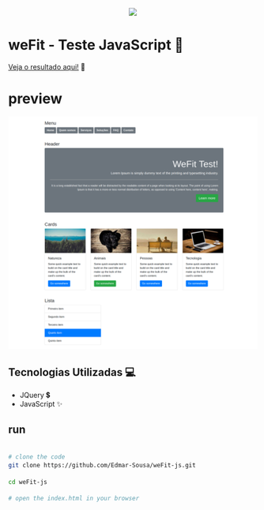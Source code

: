 <p align="center">
  <img src="https://user-images.githubusercontent.com/54115624/216507723-680f5174-9963-4b6f-b860-605d751aa02f.png" width="400">
</p>

# weFit - Teste JavaScript :running:

[Veja o resultado aqui!](https://edmar-sousa.github.io/weFit-js/) :link:

# preview

![image](https://github.com/Edmar-Sousa/weFit-js/blob/master/preview.png)

## Tecnologias Utilizadas :computer:

- JQuery :heavy_dollar_sign:
- JavaScript :sparkles:

## run 

```bash

# clone the code
git clone https://github.com/Edmar-Sousa/weFit-js.git

cd weFit-js

# open the index.html in your browser

```
